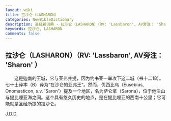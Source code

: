 ```yaml
---
layout: wiki
title: 拉沙仑（LASHARON）
categories: NewBibleDictionary
description: 圣经新词典 - 拉沙仑（LASHARON）（RV: 'Lassbaron', AV旁注： 'Sharon' ）
keywords: 拉沙仑, LASHARON
comments: false
---
```


## 拉沙仑（LASHARON）（RV: 'Lassbaron', AV旁注： 'Sharon' ）

　　这是迦南的王城，它与亚弗并提，因为约书亚一举攻下这二城（书十二18）。七十士译本（B）译为“在沙仑的亚弗王”。然而，优西比乌（Eusebius, Onomasticon, s.v. 'Saron'）提及一个地区，名为萨仑拿（Sarona），位于他泊山与提比哩亚海之间。这个具有悠久历史的地点，是在提比哩亚的西南十公里；它可能就是圣经所提的拉沙仑。

J.D.D.








